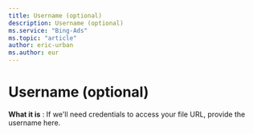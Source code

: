 ```yaml
---
title: Username (optional)
description: Username (optional)
ms.service: "Bing-Ads"
ms.topic: "article"
author: eric-urban
ms.author: eur
---
```


# Username (optional)

**What it is** : If we'll need credentials to access your file URL, provide the username here.


